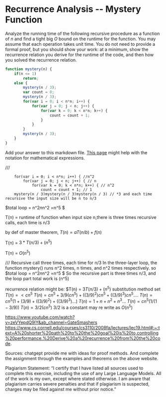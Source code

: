 # Recurrence Analysis -- Mystery Function

Analyze the running time of the following recursive procedure as a function of
$n$ and find a tight big $O$ bound on the runtime for the function. You may
assume that each operation takes unit time. You do not need to provide a formal
proof, but you should show your work: at a minimum, show the recurrence relation
you derive for the runtime of the code, and then how you solved the recurrence
relation.

```javascript
function mystery(n) {
    if(n <= 1)
        return;
    else {
        mystery(n / 3);
        var count = 0;
        mystery(n / 3);
        for(var i = 0; i < n*n; i++) {
            for(var j = 0; j < n; j++) {
                for(var k = 0; k < n*n; k++) {
                    count = count + 1;
                }
            }
        }
        mystery(n / 3);
    }
}
```

Add your answer to this markdown file. [This
page](https://docs.github.com/en/get-started/writing-on-github/working-with-advanced-formatting/writing-mathematical-expressions)
might help with the notation for mathematical expressions.

///


        for(var i = 0; i < n*n; i++) { //n^2
            for(var j = 0; j < n; j++) { // n
                for(var k = 0; k < n*n; k++) { // n^2
                    count = count + 1; // 1
        mystery(n / 3)mystery(n / 3)mystery(n / 3) // *3 and each time recursive the input size will be n to n/3

$total loop = n^2*n*n^2 =n^5 $

T(n) = runtime of function when input size n,there is three times recursive calls, each time is n/3

by def of master theorem, $T(n) = aT(n/b) + f(n)$

T(n) = $3 * T(n/3) + (n^5)$

T(n) = $O(n^5)$

///
Recursive call three times, each time for n/3
In the three-layer loop, the function mystery() runs n^2 times, n times, and n^2 times respectively.
so $total loop = n^2*n*n^2 =n^5 $
So the recursive part is three times n/3, and the loop part total work is (n^5)

recurrence relation might be: $T(n) = $3T(n/3) + (n^5)$
substitution method
set $T(n) =< cn^5$
$T(n) = cn^5 +3/9(cn^5) +((3/9)^2)cn^5 + ((3/9)^3)cn^5  ....$
$T(n) = cn^5 (1+(3/9)+((3/9)^2)+((3/9)^3)...)$
$T(n) = 1+n+n^2+n^3...$
$T(n) = cn^5 (1/(1-3/9))$
$T(n) = 3/2(cn^5)$
3/2 is a constant may re write as $O(n^5)$

https://www.youtube.com/watch?v=zeVYepdQ9lY&ab_channel=GateSmashers
https://www.cs.cornell.edu/courses/cs3110/2008fa/lectures/lec19.html#:~:text=A%20shorter%20path%20to%20the%20goal%20is%20to,controlling%20performance.%20Derive%20a%20recurrence%20from%20the%20code.

Sources: chatgept provide me with ideas for proof methods. And complete the assignment through the examples and theorems on the above website.

Plagiarism Statement: “I certify that I have listed all sources used to complete this exercise, including the use of any Large Language Models. All of the work is my own, except where stated otherwise. I am aware that plagiarism carries severe penalties and that if plagiarism is suspected, charges may be filed against me without prior notice.”
